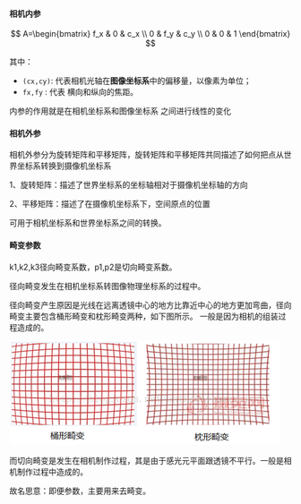 

```

```





#### 相机内参

$$
A=\begin{bmatrix} f_x & 0 & c_x \\ 0 & f_y & c_y \\ 0 & 0 & 1 \end{bmatrix}
$$

其中：

- `(cx,cy)`: 代表相机光轴在**图像坐标系**中的偏移量，以像素为单位；
- `fx,fy` : 代表 横向和纵向的焦距。

内参的作用就是在相机坐标系和图像坐标系 之间进行线性的变化

#### 相机外参



相机外参分为旋转矩阵和平移矩阵，旋转矩阵和平移矩阵共同描述了如何把点从世界坐标系转换到摄像机坐标系

1、旋转矩阵：描述了世界坐标系的坐标轴相对于摄像机坐标轴的方向 

2、平移矩阵：描述了在摄像机坐标系下，空间原点的位置



可用于相机坐标系和世界坐标系之间的转换。

#### 畸变参数

k1,k2,k3径向畸变系数，p1,p2是切向畸变系数。

径向畸变发生在相机坐标系转图像物理坐标系的过程中。

径向畸变产生原因是光线在远离透镜中心的地方比靠近中心的地方更加弯曲，径向畸变主要包含桶形畸变和枕形畸变两种，如下图所示。 一般是因为相机的组装过程造成的。

![](img\distortion_barrel-type.png)

而切向畸变是发生在相机制作过程，其是由于感光元平面跟透镜不平行。一般是相机制作过程中造成的。



故名思意：即便参数，主要用来去畸变。



